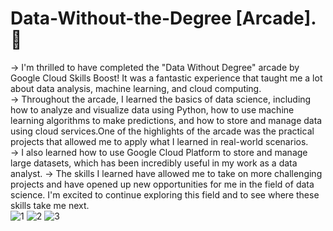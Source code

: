 # Data-Without-the-Degree [Arcade].🎯
-> I'm thrilled to have completed the "Data Without Degree" arcade by Google Cloud Skills Boost! It was a fantastic experience that taught me a lot about data analysis, machine learning, and cloud computing.<br>
-> Throughout the arcade, I learned the basics of data science, including how to analyze and visualize data using Python, how to use machine learning algorithms to make predictions, and how to store and manage data using cloud services.One of the highlights of the arcade was the practical projects that allowed me to apply what I learned in real-world scenarios.<br>
-> I also learned how to use Google Cloud Platform to store and manage large datasets, which has been incredibly useful in my work as a data analyst.
-> The skills I learned have allowed me to take on more challenging projects and have opened up new opportunities for me in the field of data science. I'm excited to continue exploring this field and to see where these skills take me next.<br>
![1](https://user-images.githubusercontent.com/75542099/226171327-df7045b9-f180-4a06-b9a3-d52ed9a8fb05.png)
![2](https://user-images.githubusercontent.com/75542099/226171329-9a9ee868-cf80-45f9-82a1-b9130ca8b4e8.png)
![3](https://user-images.githubusercontent.com/75542099/226171330-a446fb64-cc96-46c4-9bcc-e8c92fe7bec5.png)

